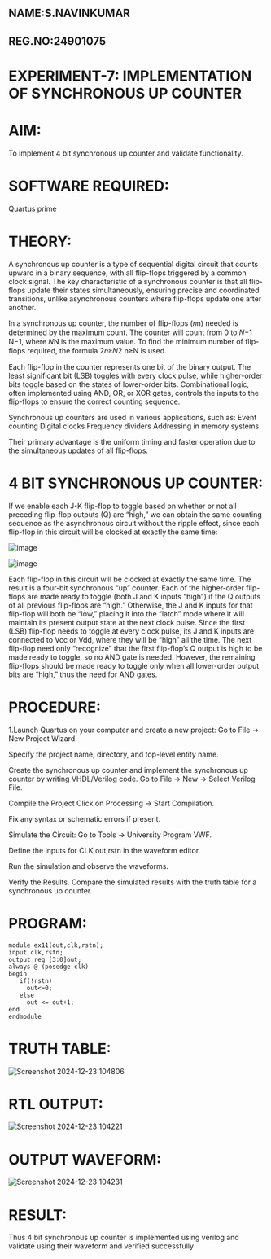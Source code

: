 ## NAME:S.NAVINKUMAR
## REG.NO:24901075
# EXPERIMENT-7: IMPLEMENTATION OF SYNCHRONOUS UP COUNTER

# AIM:

To implement 4 bit synchronous up counter and validate functionality.

# SOFTWARE REQUIRED:

Quartus prime

# THEORY:

A synchronous up counter is a type of sequential digital circuit that counts upward in a binary sequence, with all flip-flops triggered by a common clock signal. The key characteristic of a synchronous counter is that all flip-flops update their states simultaneously, ensuring precise and coordinated transitions, unlike asynchronous counters where flip-flops update one after another.

In a synchronous up counter, the number of flip-flops (𝑛n) needed is determined by the maximum count. The counter will count from 0 to 𝑁−1
N−1, where 𝑁N is the maximum value. To find the minimum number of flip-flops required, the formula 2𝑛≥𝑁2 n≥N is used.

Each flip-flop in the counter represents one bit of the binary output. The least significant bit (LSB) toggles with every clock pulse, while higher-order bits toggle based on the states of lower-order bits. Combinational logic, often implemented using AND, OR, or XOR gates, controls the inputs to the flip-flops to ensure the correct counting sequence.

Synchronous up counters are used in various applications, such as:
Event counting
Digital clocks
Frequency dividers
Addressing in memory systems

Their primary advantage is the uniform timing and faster operation due to the simultaneous updates of all flip-flops.

# 4 BIT SYNCHRONOUS UP COUNTER:

If we enable each J-K flip-flop to toggle based on whether or not all preceding flip-flop outputs (Q) are “high,” we can obtain the same counting sequence as the asynchronous circuit without the ripple effect, since each flip-flop in this circuit will be clocked at exactly the same time:

![image](https://github.com/naavaneetha/SYNCHRONOUS-UP-COUNTER/assets/154305477/d5db3fa0-e413-404c-b80e-b2f39d82e7e8)


![image](https://github.com/naavaneetha/SYNCHRONOUS-UP-COUNTER/assets/154305477/52cb61eb-d04b-442d-810c-31185a68410b)

Each flip-flop in this circuit will be clocked at exactly the same time.
The result is a four-bit synchronous “up” counter. Each of the higher-order flip-flops are made ready to toggle (both J and K inputs “high”) if the Q outputs of all previous flip-flops are “high.”
Otherwise, the J and K inputs for that flip-flop will both be “low,” placing it into the “latch” mode where it will maintain its present output state at the next clock pulse.
Since the first (LSB) flip-flop needs to toggle at every clock pulse, its J and K inputs are connected to Vcc or Vdd, where they will be “high” all the time.
The next flip-flop need only “recognize” that the first flip-flop’s Q output is high to be made ready to toggle, so no AND gate is needed.
However, the remaining flip-flops should be made ready to toggle only when all lower-order output bits are “high,” thus the need for AND gates.

# PROCEDURE:

1.Launch Quartus on your computer and create a new project:
Go to File → New Project Wizard.

Specify the project name, directory, and top-level entity name.

Create the synchronous up counter and implement the synchronous up counter by writing VHDL/Verilog code.
Go to File → New → Select Verilog File.

Compile the Project
Click on Processing → Start Compilation.

Fix any syntax or schematic errors if present.

Simulate the Circuit:
Go to Tools → University Program VWF.

Define the inputs for CLK,out,rstn in the waveform editor.

Run the simulation and observe the waveforms.

Verify the Results.
Compare the simulated results with the truth table for a synchronous up counter.

# PROGRAM: 
~~~
module ex11(out,clk,rstn);
input clk,rstn;
output reg [3:0]out;
always @ (posedge clk)
begin
   if(!rstn)
     out<=0;
   else 
     out <= out+1;
end
endmodule
~~~

# TRUTH TABLE:

![Screenshot 2024-12-23 104806](https://github.com/user-attachments/assets/9a3abc99-9c4d-4613-a4da-56c15dc061e3)

# RTL OUTPUT:

![Screenshot 2024-12-23 104221](https://github.com/user-attachments/assets/9e33df29-6fd0-4dff-81ee-8984dd051f5f)

# OUTPUT WAVEFORM:

![Screenshot 2024-12-23 104231](https://github.com/user-attachments/assets/73f07ff4-78b3-42f3-925a-9024ccedd733)

# RESULT:

Thus 4 bit synchronous up counter is implemented using verilog and validate using their waveform and verified successfully
